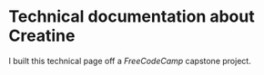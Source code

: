 # Technical documentation about Creatine

I built this technical page off a *FreeCodeCamp* capstone project.
